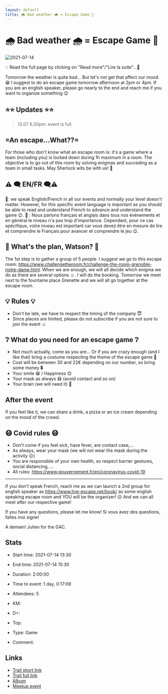 ```yaml
---
layout: default
title: 🌧️ Bad weather 🌧️ = Escape Game 🧐
---
```


# 🌧️ Bad weather 🌧️ = Escape Game 🧐

![2021-07-14](/Stats/img/orig/2021-07-14.jpg)

💡 Read the full page by clicking on "Read more"/"Lire la suite"...💜

Tomorrow the weather is quite bad... But let's not get that affect our mood. 😁 I suggest to do an escape game tomorrow afternoon at 2pm or 4pm. If you are an english speaker, please go nearly to the end and reach me if you want to organize something 😉

## ⭐⭐ Updates ⭐⭐
> 13.07 6.30pm: event is full

## =An escape...What??=
For those who don't know what an escape room is: it's a game where a team (including you) is locked down during 1h maximum in a room. The objective is to go out of this room by solving enigmas and succeding as a team in small tasks. May Sherlock wits be with us! 🧐

## ⚠️ 🗨️ EN/FR 🗨️⚠️
🦅: we speak English/French in all our events and normally your level doesn't matter. However, for this specific event language is important as you should be able to read and understand French to advance and understand the game 😉.
🐓 : Nous parlons français et anglais dans tous nos évènements et en général le niveau n'a pas trop d'importance. Cependant, pour ce cas spécifique, votre niveau est important car vous devez être en mesure de lire et comprendre le Français pour avancer et comprendre le jeu 😉.

## 🧐 What's the plan, Watson? 🧐
The 1st step is to gather a group of 5 people. I suggest we go to this escape room: https://www.challengetheroom.fr/challenge-the-room-grenoble-notre-dame.html. When we are enough, we will all decide which enigma we do as there are several options ☺️. I will do the booking. Tomorrow we meet next to the fountaine place Grenette and we will all go together at the escape room.

## 💡 Rules 💡
- Don't be late, we have to respect the timing of the company 😇
- Since places are limited, please do not subscribe if you are not sure to join the event ☺️

## ❔ What do you need for an escape game ❔
- Not much actually, come as you are... Or if you are crazy enough (and I like that) bring a costume respecting the theme of the escape game 🤣
- Cost will be between 30 and 22€ depending on our number, so bring some money 💲
- Your smile 😁 / Happiness 😊
- Your mask as always 😷 (avoid contact and so on)
- Your brain (we will need it) 🧠

## After the event
If you feel like it, we can share a drink, a pizza or an ice cream depending on the mood of the crowd.

## 😷 Covid rules 😷
- Don't come if you feel sick, have fever, are contact case,...
- As always, wear your mask (we will not wear the mask during the activity 😉)
- You are responsible of your own health, so respect barrier gestures, social distancing, ...
- All rules: https://www.gouvernement.fr/en/coronavirus-covid-19

--------------------------------
If you don't speak French, reach me as we can launch a 2nd group for english speaker as https://www.live-escape.net/book/ as some english speaking escape room and YOU will be the organizer! 😉 And we can all meet after our respective game!

If you have any questions, please let me know!
Si vous avez des questions, faites moi signe!

A demain!
Julien for the GAC.

## Stats

- Start time: 2021-07-14 13:30
- End time: 2021-07-14 15:30
- Duration: 2:00:00
- Time to event: 1 day, 0:17:09
- Attendees: 5

- KM: 
- D+: 
- Top: 
- Type: Game
- Comment: 

## Links

- [Trail short link]()
- [Trail full link]()
- [Album](https://binnette.github.io/GacImg2021/)
- [Meetup event](https://www.meetup.com/grenoble-adventure-club-english-french/events/279439068/)
